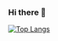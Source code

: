 ### Hi there 👋

[![Top Langs](https://github-readme-stats.vercel.app/api/top-langs/?username=samismail2010&layout=donut)](https://github.com/samsimail2010/github-readme-stats)
